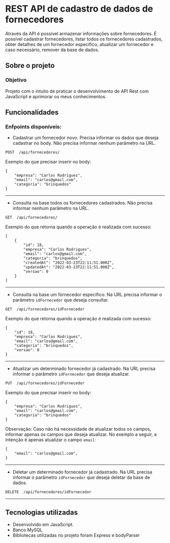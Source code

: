 # REST API de cadastro de dados de fornecedores
Através da API é possível armazenar informações sobre fornecedores. É possível cadastrar fornecedores, listar todos os fornecedores cadastrados, obter detalhes de um fornecedor especifico, atualizar um fornecedor e caso necessário, remover da base de dados.

## Sobre o projeto

### Objetivo
Projeto com o intuito de praticar o desenvolvimento de API Rest com JavaScript e aprimorar os meus conhecimentos. 

## Funcionalidades
### Enfpoints disponíveis:

* Cadastrar um fornecedor novo. Precisa informar os dados que deseja cadastrar no body. Não precisa informar nenhum parâmetro na URL.
```
POST  /api/fornecedores/
```
Exemplo do que precisar inserir no body:
```
{
    "empresa": "Carlos Rodrigues",
    "email": "carlos@gmail.com",
    "categoria": "brinquedos"
}
```
---

* Consulta na base todos os fornecedores cadastrados. Não precisa informar nenhum parâmetro na URL.
```
GET  /api/fornecedores/

```
Exemplo do que retorna quando a operação é realizada com sucesso:
```
[
    {
        "id": 18,
        "empresa": "Carlos Rodrigues",
        "email": "carlos@gmail.com",
        "categoria": "brinquedos",
        "createdAt": "2022-03-23T22:11:51.000Z",
        "updatedAt": "2022-03-23T22:11:51.000Z",
        "versao": 0
    }
]
```

---
* Consulta na base um fornecedor especifico. Na URL precisa informar o parâmetro `idFornecedor` que deseja consultar.
```
GET  /api/fornecedores/idFornecedor
```
Exemplo do que retorna quando a operação é realizada com sucesso:
```
{
    "id": 18,
    "empresa": "Carlos Rodrigues",
    "email": "carlos@gmail.com",
    "categoria": "brinquedos",
    "versao": 0
}
```

---
* Atualizar um determinado fornecedor já cadastrado. Na URL precisa informar o parâmetro `idFornecedor` que deseja atualizar.
```
PUT  /api/fornecedores/idFornecedor
```
Exemplo do que precisar inserir no body:
```
{
    "empresa": "Carlos Rodrigues",
    "email": "carlos@gmail.com",
    "categoria": "brinquedos"
}
```
Observação: Caso não há necessidade de atualizar todos os campos, informar apenas os campos que deseja atualizar. No exemplo a seguir, a intenção é apenas atualizar o campo `email`:
```
{
    "email": "carlos@gmail.com",
}
```

---
* Deletar um determinado fornecedor já cadastrado. Na URL precisa informar o parâmetro `idFornecedor` que deseja deletar da base de dados.
```
DELETE  /api/fornecedores/idFornecedor
```

---
## Tecnologias utilizadas
* Desenvolvido em JavaScript.
* Banco MySQL
* Bibliotecas utilizadas no projeto foram Express e bodyParser